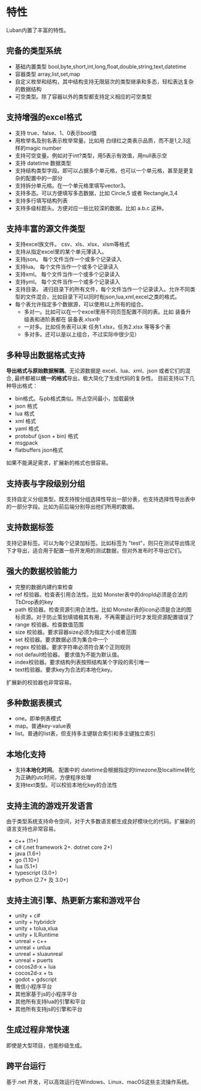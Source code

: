 # 特性

Luban内置了丰富的特性。

## 完备的类型系统

- 基础内置类型 bool,byte,short,int,long,float,double,string,text,datetime
- 容器类型 array,list,set,map
- 自定义枚举和结构，其中结构支持无限层次的类型继承和多态，轻松表达复杂的数据结构
- 可空类型。除了容器以外的类型都支持定义相应的可空类型


## 支持增强的excel格式

- 支持 true、false、1、0表示bool值
- 用枚举名及别名表示枚举常量。比如用 白绿红之类表示品质，而不是1,2,3这样的magic number
- 支持可空变量。例如对于int?类型，用5表示有效值，用null表示空
- 支持 datetime 数据类型
- 支持结构类型字段。即可以占据多个单元格，也可以一个单元格，甚至是更复杂的配置中的一部分
- 支持拆分单元格。在一个单元格里填写vector3。
- 支持多态。可以方便填写多态数据，比如 Circle,5 或者 Rectangle,3,4
- 支持多行填写结构列表
- 支持多级标题头。方便对应一些比较深的数据。比如 a.b.c 这种。

 
## 支持丰富的源文件类型

- 支持excel族文件。 csv、xls、xlsx、xlsm等格式
- 支持从指定excel里的某个单元薄读入。
- 支持json。 每个文件当作一个或多个记录读入
- 支持lua。 每个文件当作一个或多个记录读入
- 支持xml。 每个文件当作一个或多个记录读入
- 支持yml。 每个文件当作一个或多个记录读入
- 支持目录。 递归目录下的所有文件，每个文件当作一个记录读入。允许不同类型的文件混合，比如目录下可以同时有json,lua,xml,excel之类的格式。
- 每个表允许指定多个数据源，可以使用以上所有的组合。
  - 多对一。比如可以在一个excel里用不同页签配置不同的表。比如 装备升级表和进阶表都在 装备表.xlsx中
  - 一对多。比如任务表可以来 任务1.xlsx，任务2.xlsx 等等多个表
  - 多对多。还可以是以上组合，不过实际中很少见）

## 多种导出数据格式支持

 **导出格式与原始数据解耦**。无论源数据是 excel、lua、xml、json 或者它们的混合, 最终都被以**统一的格式**导出，极大简化了生成代码的复杂性。 目前支持以下几种导出格式：

- bin格式。与pb格式类似。所占空间最小，加载最快
- json 格式
- lua 格式
- xml 格式
- yaml 格式
- protobuf (json + bin) 格式
- msgpack
- flatbuffers json格式

如果不能满足需求，扩展新的格式也很容易。

## 支持表与字段级别分组

支持自定义分组类型。既支持按分组选择性导出一部分表，也支持选择性导出表中的一部分字段。比如为前后端分别导出他们所用的数据。

## 支持数据标签

支持记录标签。可以为每个记录加标签。比如标签为 "test"，则只在测试导出情况下才导出，适合用于配置一些开发用的测试数据，但对外发布时不导出它们。

## 强大的数据校验能力

- 完整的数据内建约束检查
- ref 校验器。检查表引用合法性。比如 Monster表中的dropId必须是合法的 TbDrop表的key
- path 校验器。检查资源引用合法性。比如 Monster表的icon必须是合法的图标资源。对于防止策划填错极其有用，不再需要运行时才发现资源配置错误了
- range 校验器。检查数值范围
- size 校验器。要求容器size必须为指定大小或者范围
- set 校验器。要求数据必须为集合中一个
- regex 校验器。要求字符串必须符合某个正则规则
- not default检验器。 要求值为不能为默认值。
- index校验器。要求结构列表按照结构某个字段的索引唯一
- text检验器。要求key为合法的本地化key。

扩展新的校验器也非常容易。

## 多种数据表模式

- one。即单例表模式
- map。普通key-value表
- list。普通的list表，但支持多主键联合索引和多主键独立索引

## 本地化支持

- 支持**本地化时间**。 配置中的 datetime会根据指定的timezone及localtime转化为正确的utc时间，方便程序处理
- 支持text类型。可以校验本地化key的合法性

## 支持主流的游戏开发语言

由于类型系统支持命令空间，对于大多数语言都生成良好模块化的代码。扩展新的语言支持也非常容易。

- c++ (11+)
- c# (.net framework 2+. dotnet core 2+)
- java (1.6+)
- go (1.10+)
- lua (5.1+)
- typescript (3.0+)
- python (2.7+ 及 3.0+)


## 支持主流引擎、热更新方案和游戏平台

- unity + c#
- unity + hybridclr
- unity + tolua,xlua
- unity + ILRuntime
- unreal + c++
- unreal + unlua
- unreal + sluaunreal
- unreal + puerts
- cocos2d-x + lua
- cocos2d-x + ts
- godot + gdscript
- 微信小程序平台
- 其他家基于js的小程序平台
- 其他所有支持lua的引擎和平台
- 其他所有支持js的引擎和平台


## 生成过程非常快速

即使是大型项目，也能秒级生成。

## 跨平台运行

基于.net 开发，可以高效运行在Windows、Linux、macOS这些主流操作系统。
